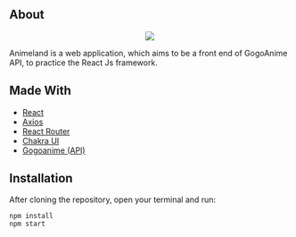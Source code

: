## About

<p align="center">
  <img src='https://i.ibb.co/RDg2qXn/banner.png'>
</p>

Animeland is a web application, which aims to be a front end of GogoAnime API, to practice the React Js framework.


## Made With

- [React](https://reactjs.org/)
- [Axios](https://github.com/axios/axios)
- [React Router](https://reactrouter.com/)
- [Chakra UI](https://chakra-ui.com/)
- [Gogoanime (API)](https://github.com/riimuru/gogoanime-api)

## Installation

After cloning the repository, open your terminal and run:

```
npm install
npm start
```
